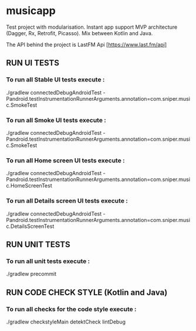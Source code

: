 # musicapp
Test project with modularisation. Instant app support MVP architecture (Dagger, Rx, Retrofit, Picasso). Mix between Kotlin and Java.

The API behind the project is LastFM Api [https://www.last.fm/api]

## RUN UI TESTS

### To run all Stable UI tests execute : 

./gradlew connectedDebugAndroidTest -Pandroid.testInstrumentationRunnerArguments.annotation=com.sniper.music.SmokeTest

### To run all Smoke UI tests execute : 

./gradlew connectedDebugAndroidTest -Pandroid.testInstrumentationRunnerArguments.annotation=com.sniper.music.SmokeTest

### To run all Home screen UI tests execute : 

./gradlew connectedDebugAndroidTest -Pandroid.testInstrumentationRunnerArguments.annotation=com.sniper.music.HomeScreenTest

### To run all Details screen UI tests execute : 

./gradlew connectedDebugAndroidTest -Pandroid.testInstrumentationRunnerArguments.annotation=com.sniper.music.DetailsScreenTest

## RUN UNIT TESTS

### To run all unit tests execute : 

./gradlew precommit

## RUN CODE CHECK STYLE (Kotlin and Java)

### To run all checks for the code style execute : 

./gradlew checkstyleMain detektCheck lintDebug





